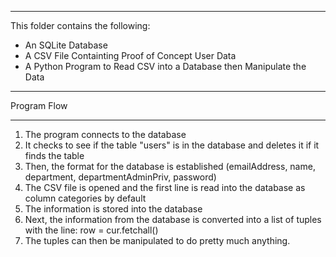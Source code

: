 ***    
This folder contains the following:    

- An SQLite Database    
- A CSV File Containting Proof of Concept User Data    
- A Python Program to Read CSV into a Database then Manipulate the Data   


*** 
Program Flow    
***

1. The program connects to the database    
2. It checks to see if the table "users" is in the database and deletes it if it finds the table 
3. Then, the format for the database is established (emailAddress, name, department, departmentAdminPriv, password) 
4. The CSV file is opened and the first line is read into the database as column categories by default 
5. The information is stored into the database 
6. Next, the information from the database is converted into a list of tuples with the line: row = cur.fetchall() 
7. The tuples can then be manipulated to do pretty much anything. 
